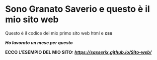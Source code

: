 # Sono Granato Saverio e questo è il mio sito web

Questo è il codice del mio primo sito web html e **css**

***Ho lavorato un mese per questo***

**ECCO L'ESEMPIO DEL MIO SITO:**
***https://sasserix.github.io/Sito-web/***
